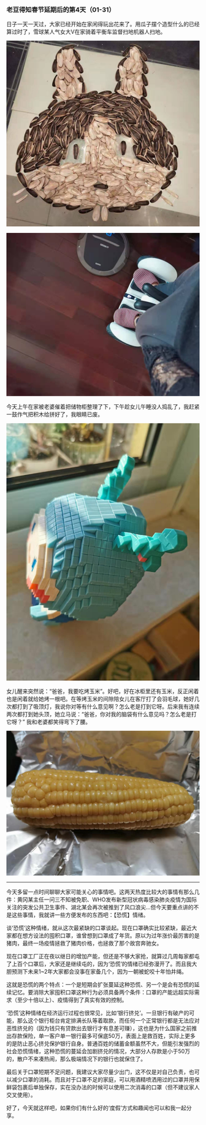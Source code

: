 ### 老豆得知春节延期后的第4天（01-31）

日子一天一天过，大家已经开始在家闲得玩出花来了。用瓜子摆个造型什么的已经算过时了，雪球某人气女大V在家骑着平衡车监督扫地机器人扫地。

![瓜子](../img/defer-holidays-04-1.jpg)

![月下](../img/defer-holidays-04-2.jpg)

今天上午在家被老婆催着把储物柜整理了下，下午趁女儿午睡没人捣乱了，我赶紧一鼓作气把积木给拼好了，我眼睛已废。

![积木](../img/defer-holidays-04-4.jpg)

女儿醒来突然说：“爸爸，我要吃烤玉米”。好吧，好在冰柜里还有玉米，反正闲着也是闲着就给她烤一根吧。在等烤玉米的间隙陪女儿在客厅打了会羽毛球，她好几次都打到了吸顶灯，我说你对等有什么意见啊？怎么老是打到它呀。后来我有连续两次都打到她头顶，她立马说：“爸爸，你对我的脑袋有什么意见吗？怎么老是打它呀？” 我和老婆都笑得弯下了腰。

![玉米](../img/defer-holidays-04-3.jpg)

--- 

今天多留一点时间聊聊大家可能关心的事情吧。这两天热度比较大的事情有那么几件：黄冈某主任一问三不知被免职、WHO发布新型冠状病毒感染肺炎疫情为国际关注的突发公共卫生事件、湖北某会再次被推到了风口浪尖...但今天要重点讲的不是这些事情，我就讲一些方便发布的东西吧：【恐慌】情绪。

谈‘恐慌’这种情绪，就从这次最紧缺的口罩谈起。现在口罩确实比较紧缺，最近大家都在想方设法的囤积口罩，谁曾想到口罩成了年货。原以为过年涨价最厉害的是猪肉，最终一场疫情拯救了猪肉价格，也拯救了那个故宫奔驰女。

现在口罩工厂正在夜以继日的增加产能，但还是不够大家抢，就算过几周每家都屯了上百个口罩后，大家还是继续屯的，因为‘恐慌’的情绪已经弥漫开了。而且我大胆预测下未来1~2年大家都会没事在家备几个，因为一朝被蛇咬十年怕井绳。

这就是恐慌的两个特点：一个是短期会扩张蔓延这种恐慌、另一个是会有恐慌的延续记忆。要消除大家囤积口罩这种行为必须具备两个条件：口罩的产能远超实际需求（至少十倍以上）、疫情得到了真实有效的控制。

‘恐慌’这种情绪在经济运行过程也很常见，比如‘银行挤兑’。一旦银行有破产的可能，那么这个银行柜台肯定排满长队等着取款，而任何一个正常银行都是无法应对恶性挤兑的（因为钱只有贷款出去银行才有息差可赚），这也是为什么国家之前推出存款保险，单一客户单一银行最多可保底50万，表面上是救百姓，实际上更多的是防止恶心挤兑保护银行自身。普通百姓的储蓄金额虽然不大，但能引发强烈的社会恐慌情绪，这种恐慌的蔓延会加剧挤兑的情况，大部分人存款是小于50万的，散户不来凑热闹，那么极端情况下的银行也就保住了。

最后关于口罩短期不足问题，我建议大家尽量少出门，这不仅是对自己负责，也可以减少口罩的消耗。而且对于口罩不足的家庭，可以用酒精喷洒用过的口罩并用保鲜袋包裹后单独保存，实在没办法的时候可以使用二次消毒的口罩（但不建议家人交叉使用）。

好了，今天就这样吧，如果你们有什么好的‘度假’方式和趣闻也可以和我一起分享。




